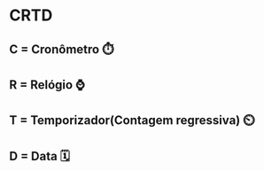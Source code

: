 # CRTD

## C = Cronômetro ⏱️
## R = Relógio ⌚
## T = Temporizador(Contagem regressiva) ⏲️
## D = Data 🗓️